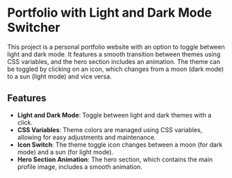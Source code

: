 # Portfolio with Light and Dark Mode Switcher

This project is a personal portfolio website with an option to toggle between light and dark mode. It features a smooth transition between themes using CSS variables, and the hero section includes an animation. The theme can be toggled by clicking on an icon, which changes from a moon (dark mode) to a sun (light mode) and vice versa.

## Features

- **Light and Dark Mode**: Toggle between light and dark themes with a click.
- **CSS Variables**: Theme colors are managed using CSS variables, allowing for easy adjustments and maintenance.
- **Icon Switch**: The theme toggle icon changes between a moon (for dark mode) and a sun (for light mode).
- **Hero Section Animation**: The hero section, which contains the main profile image, includes a smooth animation.